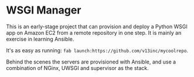 WSGI Manager
============

This is an early-stage project that can provision and deploy a Python WSGI app on Amazon EC2 from a remote repository in one step. It is mainly an exercise in learning Ansible.

It's as easy as running: ``fab launch:https://github.com/v13inc/mycoolrepo``.

Behind the scenes the servers are provisioned with Ansible, and use a combination of NGinx, UWSGI and supervisor as the stack.
